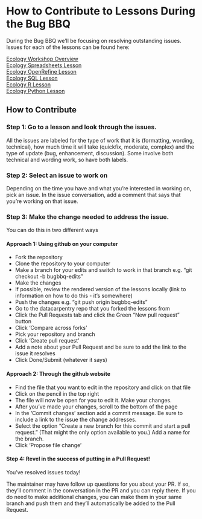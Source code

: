 # How to Contribute to Lessons During the Bug BBQ

During the Bug BBQ we’ll be focusing on resolving outstanding issues. Issues for each of the lessons can be found here:

[Ecology Workshop Overview](https://github.com/datacarpentry/ecology-workshop)  
[Ecology Spreadsheets Lesson](https://github.com/datacarpentry/spreadsheet-ecology-lesson/issues/)  
[Ecology OpenRefine Lesson](https://github.com/datacarpentry/OpenRefine-ecology-lesson/issues/)  
[Ecology SQL Lesson](https://github.com/datacarpentry/sql-ecology-lesson/issues/)  
[Ecology R Lesson](https://github.com/datacarpentry/R-ecology-lesson/milestone/1)  
[Ecology Python Lesson](https://github.com/datacarpentry/python-ecology-lesson/issues/)  

## How to Contribute

### Step 1: Go to a lesson and look through the issues. 

All the issues are labeled for the type of work that it is (formatting, wording, technical), how much time it will take (quickfix, moderate, complex) and the type of update (bug, enhancement, discussion). Some involve both technical and wording work, so have both labels.  

### Step 2: Select an issue to work on

Depending on the time you have and what you’re interested in working on, pick an issue. In the issue conversation, add a comment that says that you’re working on that issue.

### Step 3: Make the change needed to address the issue. 

You can do this in two different ways

#### Approach 1: Using github on your computer

- Fork the repository
- Clone the repository to your computer
- Make a branch for your edits and switch to work in that branch e.g. “git checkout -b bugbbq-edits”
- Make the changes
- If possible, review the rendered version of the lessons locally (link to information on how to do this - it’s somewhere)
- Push the changes e.g. “git push origin bugbbq-edits”
- Go to the datacarpentry repo that you forked the lessons from
- Click the Pull Requests tab and click the Green “New pull request” button 
- Click ‘Compare across forks’
- Pick your repository and branch
- Click ‘Create pull request’
- Add a note about your Pull Request and be sure to add the link to the issue it resolves
- Click Done/Submit (whatever it says)

#### Approach 2: Through the github website

- Find the file that you want to edit in the repository and click on that file
- Click on the pencil in the top right
- The file will now be open for you to edit it. Make your changes.
- After you’ve made your changes, scroll to the bottom of the page
- In the ‘Commit changes’ section add a commit message. Be sure to include a link to the issue the change addresses.	
- Select the option “Create a new branch for this commit and start a pull request.” (That might the only option available to you.) Add a name for the branch.
- Click ‘Propose file change’

#### Step 4: Revel in the success of putting in a Pull Request! 

You’ve resolved issues today!

The maintainer may have follow up questions for you about your PR. If so, they’ll comment in the conversation in the PR and you can reply there. If you do need to make additional changes, you can make them in your same branch and push them and they’ll automatically be added to the Pull Request.